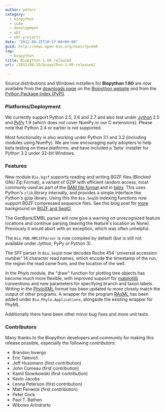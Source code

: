 ```yaml
---
author: peterc
category:
  - biopython
  - code
  - development
  - obf
  - obf-projects
date: "2012-06-25T18:17:08+00:00"
guid: http://news.open-bio.org/news/?p=940
tag:
  - biopython
title: Biopython 1.60 released
url: /2012/06/25/biopython-1-60-released/

---
```

Source distributions and Windows installers for **Biopython 1.60** are now available from the [downloads page](http://biopython.org/wiki/Download) on the [Biopython website](http://biopython.org/) and from the [Python Package Index (PyPI)](http://pypi.python.org/pypi/biopython).

### Platforms/Deployment

We currently support Python 2.5, 2.6 and 2.7 and also test under [Jython](http://www.jython.org/) 2.5 and [PyPy](http://pypy.org/) 1.9 (which does not cover NumPy or our C extensions). Please note that Python 2.4 or earlier is not supported.

Most functionality is also working under Python 3.1 and 3.2 (including modules using NumPy). We are now encouraging early adopters to help beta testing on these platforms, and have included a 'beta' installer for Python 3.2 under 32-bit Windows.

### Features

New module `Bio.bgzf` supports reading and writing BGZF files (Blocked GNU Zip Format), a variant of GZIP with efficient random access, most commonly used as part of the [BAM file format](http://samtools.sourceforge.net/) and in [tabix](http://samtools.sourceforge.net/tabix.shtml). This uses Python's `zlib` library internally, and provides a simple interface like Python's gzip library. Using this the `Bio.SeqIO` indexing functions now support BGZF compressed sequence files. See this blog post for [more](http://custom-essay-service-help.co.uk/) background on [BGZF and SeqIO](http://blastedbio.blogspot.com/2011/11/bgzf-blocked-bigger-better-gzip.html).

The GenBank/EMBL parser will now give a warning on unrecognized feature locations and continue parsing (leaving the feature's location as None). Previously it would abort with an exception, which was often unhelpful.

The `Bio.PDB.MMCIFParser` is now compiled by default (but is still not available under Jython, PyPy or Python 3).

The SFF parser in `Bio.SeqIO` now decodes Roche 454 'universal accession number' 14 character read names, which encode the timestamp of the run, the region the read came from, and the location of the well.

In the Phylo module, the "draw" function for plotting tree objects has become much more flexible, with improved support for [matplotlib](http://matplotlib.sourceforge.net/) conventions and new parameters for specifying branch and taxon labels. Writing in the [PhyloXML](http://www.phyloxml.org/) format has been updated to more closely match the output of other programs. A wrapper for the program [RAxML](http://sco.h-its.org/exelixis/software.html) has been added under `Bio.Phylo.Applications`, alongside the existing wrapper for PhyML.

Additionally there have been other minor bug fixes and more unit tests.

### Contributors

Many thanks to the Biopython developers and community for making this release
possible, especially the following contributors:

- Brandon Invergo
- Eric Talevich
- Jeff Hussmann (first contribution)
- John Comeau (first contribution)
- Kamil Slowikowski (first contribution)
- Kevin Jacobs
- Lenna Peterson (first contribution)
- Matt Fenwick (first contribution)
- Peter Cock
- Paul T. Bathen
- Wibowo Arindrarto
